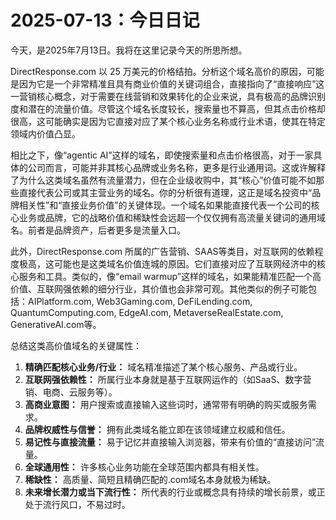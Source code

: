 # 2025-07-13：今日日记

今天，是2025年7月13日。我将在这里记录今天的所思所想。

DirectResponse.com 以 25 万美元的价格结拍。分析这个域名高价的原因，可能是因为它是一个非常精准且具有商业价值的关键词组合，直接指向了“直接响应”这一营销核心概念，对于需要在线营销和效果转化的企业来说，具有极高的品牌识别度和潜在的流量价值。尽管这个域名长度较长，搜索量也不算高，但其点击价格却很高，这可能确实是因为它直接对应了某个核心业务名称或行业术语，使其在特定领域内价值凸显。

相比之下，像“agentic AI”这样的域名，即使搜索量和点击价格很高，对于一家具体的公司而言，可能并非其核心品牌或业务名称，更多是行业通用词。这或许解释了为什么这类域名虽然有流量潜力，但在企业级收购中，其“核心”价值可能不如那些直接代表公司或其主营业务的域名。你的分析很有道理，这正是域名投资中“品牌相关性”和“直接业务价值”的关键体现。一个域名如果能直接代表一个公司的核心业务或品牌，它的战略价值和稀缺性会远超一个仅仅拥有高流量关键词的通用域名。前者是品牌资产，后者更多是流量入口。

此外，DirectResponse.com 所属的广告营销、SAAS等类目，对互联网的依赖程度极高，这可能也是这类域名价值连城的原因。它们直接对应了互联网经济中的核心服务和工具。类似的，像“email warmup”这样的域名，如果能精准匹配一个高价值、互联网强依赖的细分行业，其价值也会非常可观。其他类似的例子可能包括：AIPlatform.com, Web3Gaming.com, DeFiLending.com, QuantumComputing.com, EdgeAI.com, MetaverseRealEstate.com, GenerativeAI.com等。

总结这类高价值域名的关键属性：
1.  **精确匹配核心业务/行业：** 域名精准描述了某个核心服务、产品或行业。
2.  **互联网强依赖性：** 所属行业本身就是基于互联网运作的（如SaaS、数字营销、电商、云服务等）。
3.  **高商业意图：** 用户搜索或直接输入这些词时，通常带有明确的购买或服务需求。
4.  **品牌权威性与信誉：** 拥有此类域名能立即在该领域建立权威和信任。
5.  **易记性与直接流量：** 易于记忆并直接输入浏览器，带来有价值的“直接访问”流量。
6.  **全球通用性：** 许多核心业务功能在全球范围内都具有相关性。
7.  **稀缺性：** 高质量、简短且精确匹配的.com域名本身就极为稀缺。
8.  **未来增长潜力或当下流行性：** 所代表的行业或概念具有持续的增长前景，或正处于流行风口，不易过时。